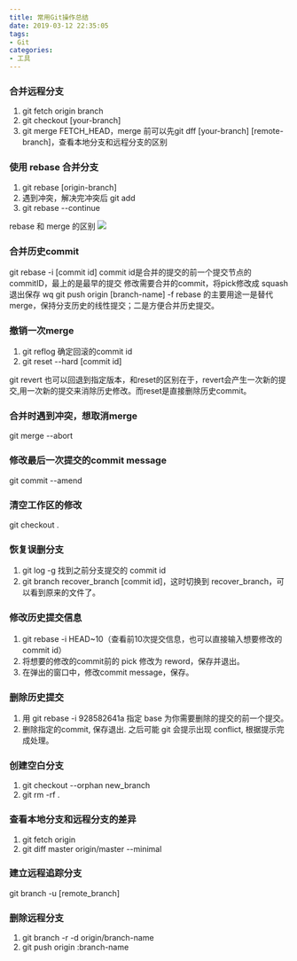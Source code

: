 ```yaml
---
title: 常用Git操作总结
date: 2019-03-12 22:35:05
tags:
- Git
categories:
- 工具
---
```

### 合并远程分支
1. git fetch origin branch
2. git checkout [your-branch]
3. git merge FETCH_HEAD，merge 前可以先git dff [your-branch] [remote-branch]，查看本地分支和远程分支的区别

### 使用 rebase 合并分支
1. git rebase [origin-branch]
2. 遇到冲突，解决完冲突后 git add
3. git rebase --continue

rebase 和 merge 的区别
![](http://mares.oss-cn-qingdao.aliyuncs.com/image2018-4-11%2019_43_26.png)


### 合并历史commit
git rebase -i [commit id] commit id是合并的提交的前一个提交节点的commitID，最上的是最早的提交
修改需要合并的commit，将pick修改成 squash
退出保存 wq
git push origin [branch-name] -f
rebase 的主要用途一是替代merge，保持分支历史的线性提交；二是方便合并历史提交。



### 撤销一次merge
1. git reflog 确定回滚的commit id
2. git reset --hard [commit id]

git revert 也可以回退到指定版本，和reset的区别在于，revert会产生一次新的提交,用一次新的提交来消除历史修改。而reset是直接删除历史commit。

### 合并时遇到冲突，想取消merge
git merge --abort

### 修改最后一次提交的commit message
git commit --amend

### 清空工作区的修改
git checkout .

### 恢复误删分支
1. git log -g 找到之前分支提交的 commit id
2. git branch recover_branch [commit id]，这时切换到 recover_branch，可以看到原来的文件了。

### 修改历史提交信息
1. git rebase -i HEAD~10（查看前10次提交信息，也可以直接输入想要修改的commit id）
2. 将想要的修改的commit前的 pick 修改为 reword，保存并退出。
3. 在弹出的窗口中，修改commit message，保存。

### 删除历史提交
1. 用 git rebase -i 928582641a 指定 base 为你需要删除的提交的前一个提交。
2. 删除指定的commit, 保存退出. 之后可能 git 会提示出现 conflict, 根据提示完成处理。

### 创建空白分支
1. git checkout --orphan new_branch
2. git rm -rf .

### 查看本地分支和远程分支的差异
1. git fetch origin
2. git diff master origin/master --minimal

### 建立远程追踪分支
git branch -u [remote_branch]

### 删除远程分支
1. git branch -r -d origin/branch-name
2. git push origin :branch-name


